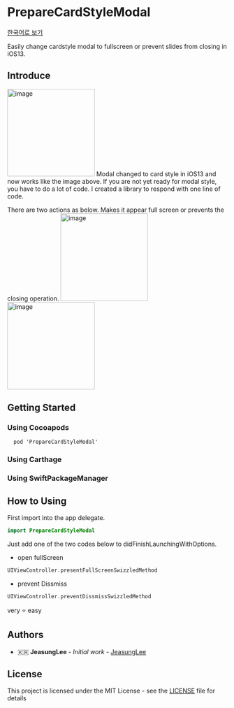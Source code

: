 # PrepareCardStyleModal
[한국어로 보기](https://github.com/JeaSungLEE/PrepareCardStyleModal/blob/master/READMEKR.md)

Easily change cardstyle modal to fullscreen or prevent slides from closing in iOS13.

## Introduce
<img width="200" alt="image" src="https://github.com/JeaSungLEE/PrepareCardStyleModal/blob/master/Images/origin.gif">
Modal changed to card style in iOS13 and now works like the image above.
If you are not yet ready for modal style, you have to do a lot of code.
I created a library to respond with one line of code.

There are two actions as below.
Makes it appear full screen or prevents the closing operation.
<img width="200" alt="image" src="https://github.com/JeaSungLEE/PrepareCardStyleModal/blob/master/Images/fullscreen.gif">
<img width="200" alt="image" src="https://github.com/JeaSungLEE/PrepareCardStyleModal/blob/master/Images/preventslide.gif">

## Getting Started
### Using Cocoapods
```
  pod 'PrepareCardStyleModal'
```
### Using Carthage
### Using SwiftPackageManager

## How to Using
First import into the app delegate.
```swift
import PrepareCardStyleModal
```
Just add one of the two codes below to didFinishLaunchingWithOptions.
- open fullScreen
```swift
UIViewController.presentFullScreenSwizzledMethod
```
- prevent Dissmiss
```swift
UIViewController.preventDissmissSwizzledMethod
```
very ⭐️ easy

## Authors

* 🇰🇷 **JeasungLee** - *Initial work* - [JeasungLee](https://github.com/JeaSungLEE)

## License

This project is licensed under the MIT License - see the [LICENSE](LICENSE) file for details
